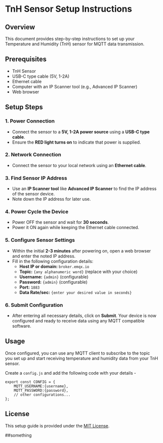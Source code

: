 # TnH Sensor Setup Instructions

## Overview
This document provides step-by-step instructions to set up your Temperature and Humidity (TnH) sensor for MQTT data transmission.

## Prerequisites
- TnH Sensor
- USB-C type cable (5V, 1-2A)
- Ethernet cable
- Computer with an IP Scanner tool (e.g., Advanced IP Scanner)
- Web browser

## Setup Steps

### 1. Power Connection
- Connect the sensor to a **5V, 1-2A power source** using a **USB-C type cable**.
- Ensure the **RED light turns on** to indicate that power is supplied.

### 2. Network Connection
- Connect the sensor to your local network using an **Ethernet cable**.

### 3. Find Sensor IP Address
- Use an **IP Scanner tool** like **Advanced IP Scanner** to find the IP address of the sensor device.
- Note down the IP address for later use.

### 4. Power Cycle the Device
- Power OFF the sensor and wait for **30 seconds**.
- Power it ON again while keeping the Ethernet cable connected.

### 5. Configure Sensor Settings
- Within the initial **2-3 minutes** after powering on, open a web browser and enter the noted IP address.
- Fill in the following configuration details:
  - **Host IP or domain:** `broker.emqx.io`
  - **Topic:** `{any alphanumeric word}` (replace with your choice)
  - **Username:** `{admin}` (configurable)
  - **Password:** `{admin}` (configurable)
  - **Port:** `1883`
  - **Data Rate/sec:** `{enter your desired value in seconds}`

### 6. Submit Configuration
- After entering all necessary details, click on **Submit**. Your device is now configured and ready to receive data using any MQTT compatible software.

## Usage
Once configured, you can use any MQTT client to subscribe to the topic you set up and start receiving temperature and humidity data from your TnH sensor.

Create a `config.js` and add the following code with your details -
```
export const CONFIG = {
    MQTT_USERNAME:{username},
    MQTT_PASSWORD:{password},
    // other configurations...
};
```

## License
This setup guide is provided under the [MIT License](LICENSE).

##something

